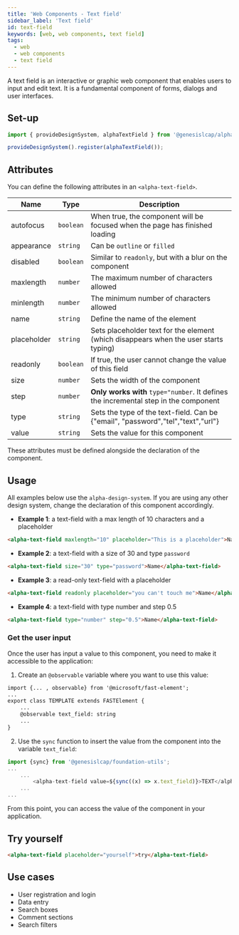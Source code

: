 ```yaml
---
title: 'Web Components - Text field'
sidebar_label: 'Text field'
id: text-field
keywords: [web, web components, text field]
tags:
  - web
  - web components
  - text field
---
```


A text field is an interactive or graphic web component that enables users to input and edit text.
It is a fundamental component of forms, dialogs and user interfaces.
## Set-up

```ts
import { provideDesignSystem, alphaTextField } from '@genesislcap/alpha-design-system';

provideDesignSystem().register(alphaTextField());
```

## Attributes

You can define the following attributes in an `<alpha-text-field>`.

| Name        | Type      | Description                                                                          |
|-------------|-----------|--------------------------------------------------------------------------------------|
| autofocus   | `boolean` | When true, the component will be focused when the page has finished loading          |
| appearance  | `string`  | Can be `outline` or `filled`                                                         |
| disabled    | `boolean` | Similar to `readonly`, but with a blur on the component                              |
| maxlength   | `number`  | The maximum number of characters allowed                                             |
| minlength   | `number`  | The minimum number of characters allowed                                             |
| name        | `string`  | Define the name of the element                                                       |
| placeholder | `string`  | Sets placeholder text for the element (which disappears when the user starts typing) |
| readonly    | `boolean` | If true, the user cannot change the value of this field                              |
| size        | `number`  | Sets the width of the component                                                      |
| step        | `number`  | **Only works with** `type="number`. It defines the incremental step in the component |
| type        | `string`  | Sets the type of the text-field. Can be {"email", "password","tel","text","url"}     | 
| value       | `string`  | Sets the value for this component                                                    | 

These attributes must be defined alongside the declaration of the component.

## Usage
All examples below use the `alpha-design-system`. If you are using any other design system, change the declaration
of this component accordingly.

- **Example 1**: a text-field with a max length of 10 characters and a placeholder
```html title="Example 1"
<alpha-text-field maxlength="10" placeholder="This is a placeholder">Name</alpha-text-field>
```
- **Example 2**: a text-field with a size of 30 and type `password`
```html title="Example 2"
<alpha-text-field size="30" type="password">Name</alpha-text-field>
```
- **Example 3**: a read-only text-field with a placeholder
```html title="Example 3"
<alpha-text-field readonly placeholder="you can't touch me">Name</alpha-text-field>
```
- **Example 4**: a text-field with type number and step 0.5
```html title="Example 3"
<alpha-text-field type="number" step="0.5">Name</alpha-text-field>
```

### Get the user input
Once the user has input a value to this component, you need to make it accessible to the application:

1. Create an `@observable` variable where you want to use this value:

```html {1,5}
import {... , observable} from '@microsoft/fast-element';
...
export class TEMPLATE extends FASTElement {
    ...
    @observable text_field: string
    ...
}
```

2. Use the `sync` function to insert the value from the component into the variable `text_field`:

```typescript tile="Example 4" {1,4}
import {sync} from '@genesislcap/foundation-utils';
...
    ...
        <alpha-text-field value=${sync((x) => x.text_field)}>TEXT</alpha-text-field>
    ...
...    
```

From this point, you can access the value of the component in your application.

## Try yourself

```html title="try yourself" live
<alpha-text-field placeholder="yourself">try</alpha-text-field>
```

## Use cases

- User registration and login
- Data entry
- Search boxes
- Comment sections
- Search filters
